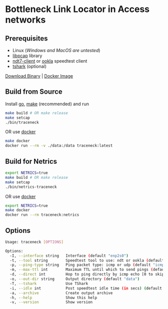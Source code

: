 # Bottleneck Link Locator in Access networks

## Prerequisites

- Linux (*Windows and MacOS are untested*)
- [libpcap](https://github.com/the-tcpdump-group/libpcap) library
- [ndt7-client](https://github.com/m-lab/ndt7-client-go) or [ookla](https://www.speedtest.net/apps/cli) speedtest client
- [tshark](https://tshark.dev/setup/install/) (optional)

[Download Binary](https://github.com/internet-equity/traceneck/releases/latest) |
[Docker Image](https://github.com/internet-equity/traceneck/pkgs/container/traceneck)

## Build from Source

Install [go](https://go.dev/dl/), [make](https://www.gnu.org/software/make/) (recommended) and run

```sh
make build # OR make release
make setcap
./bin/traceneck
```

OR use [docker](https://docs.docker.com/engine/install/)

```sh
make docker
docker run --rm -v ./data:/data traceneck:latest
```

## Build for Netrics

```sh
export NETRICS=true
make build # OR make release
make setcap
./bin/netrics-traceneck
```

OR use [docker](https://docs.docker.com/engine/install/)

```sh
export NETRICS=true
make docker
docker run --rm traceneck:netrics
```

## Options

```sh
Usage: traceneck [OPTIONS]

Options:
  -I, --interface string   Interface (default "enp2s0")
  -t, --tool string        Speedtest tool to use: ndt or ookla (default "ndt")
  -p, --ping-type string   Ping packet type: icmp or udp (default "icmp")
  -m, --max-ttl int        Maximum TTL until which to send pings (default 5)
  -d, --direct int         Hop to ping directly by icmp echo [0 to skip] (default 1)
  -o, --out-dir string     Output directory (default "data")
  -T, --tshark             Use TShark
  -i, --idle int           Post speedtest idle time (in secs) (default 10)
  -a, --archive            Create output archive
  -h, --help               Show this help
  -v, --version            Show version
```
